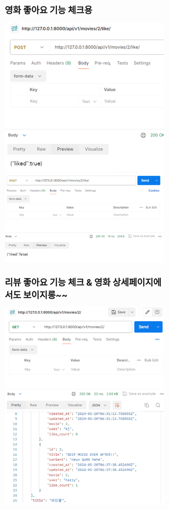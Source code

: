 # 영화 좋아요 기능 체크용
![alt text](image-2.png)
![alt text](image-3.png)

# 리뷰 좋아요 기능 체크 & 영화 상세페이지에서도 보이지롱~~
![alt text](image-4.png)